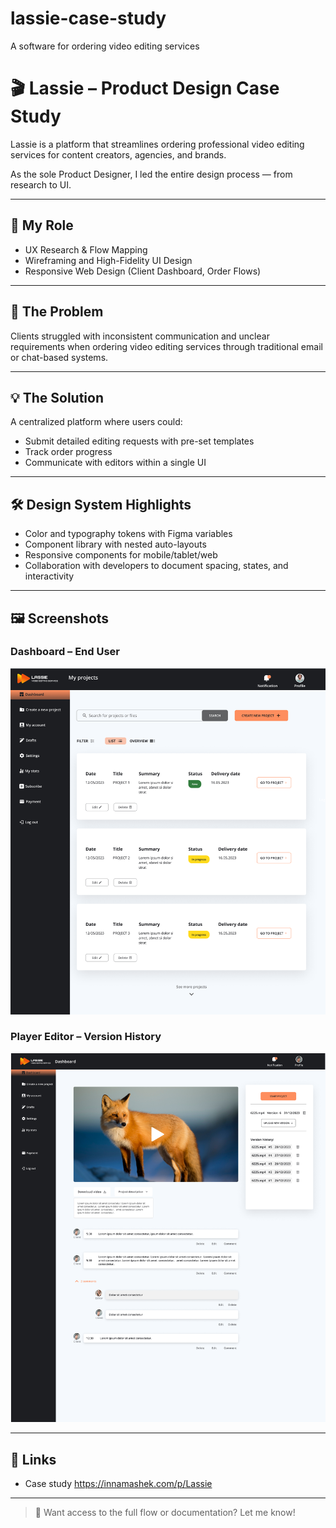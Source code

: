 # lassie-case-study
A software for ordering video editing services
# 🎬 Lassie – Product Design Case Study

Lassie is a platform that streamlines ordering professional video editing services for content creators, agencies, and brands.

As the sole Product Designer, I led the entire design process — from research to UI.

---

## 🧩 My Role
- UX Research & Flow Mapping
- Wireframing and High-Fidelity UI Design
- Responsive Web Design (Client Dashboard, Order Flows)

---

## 🎯 The Problem
Clients struggled with inconsistent communication and unclear requirements when ordering video editing services through traditional email or chat-based systems.

---

## 💡 The Solution
A centralized platform where users could:
- Submit detailed editing requests with pre-set templates
- Track order progress
- Communicate with editors within a single UI

---

## 🛠️ Design System Highlights
- Color and typography tokens with Figma variables
- Component library with nested auto-layouts
- Responsive components for mobile/tablet/web
- Collaboration with developers to document spacing, states, and interactivity

---
## 🖼️ Screenshots

### Dashboard – End User  
![Dashboard – End User](Dashboard-End-User.png)

### Player Editor – Version History  
![Player Editor – Version History](Player-Editor-version_history.png)

---

## 🔗 Links
- Case study https://innamashek.com/p/Lassie

---

> 💬 Want access to the full flow or documentation? Let me know!
